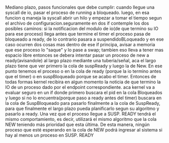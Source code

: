 Mediano plazo, pasos funcionales que debe cumplir:
cuando llegue una syscall de io, pasar el proceso de running a bloqueado.
luego, en esa funcion q maneja la syscall abrir un hilo y empezar a tomar el tiempo
segun el archivo de configuracion.seguramente en dos if contemple los dos posibles caminos:
si la notificacion del modulo de io(de que termino su IO para ese proceso) llega antes que termine el
timer el proceso pasa de bloqueado a ready, de lo contrario pasara a suspendidoBLoqueado
y en ese caso ocurren dos cosas mas dentro de ese if principa, avisar a memoria
que ese proceso lo "saque" y lo pase a swap; tambien eso lleva a tener mas
espacio libre entonces se debera intentar pasar un proceso de new a ready(avisandole)
al largo plazo mediante una tuberia/señal, aca el largo plazo tiene que ver 
primero la cola de suspReady y luego la de New.
En ese punto tenemos el proceso o en la cola de ready (porque la io termino antes
que el timer) o en suspBloqueado porque se acabo el timer.
Entonces de todas formas kernel recibira en algun momento la noticia
de que termino la IO de un proceso dado por el endpoint correspondiente.
aca kernel va a evaluar seguro en un if donde primero buscara el pid en la
cola Bloqueados y luego si no lo encuentra(porque paso a ready antes del timer) buscara 
en la cola de SuspBloqueado para pasarlo finalmente a la cola de SuspReady, para que finalmente el 
largo plazo pueda planificarlo segun su algoritmo y pasarlo a ready.
Una vez que el proceso llegue a SUSP. READY tendrá el mismo comportamiento, es decir, utilizará el 
mismo algoritmo que la cola NEW teniendo más prioridad que esta última. De esta manera, ningún proceso que 
esté esperando en la cola de NEW podrá ingresar al sistema si hay al menos un proceso en SUSP. READY